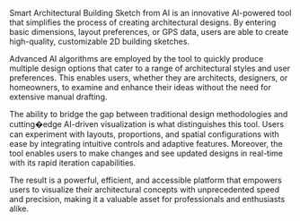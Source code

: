Smart Architectural Building Sketch from AI is an innovative AI-powered tool that simplifies the process of creating architectural designs. By entering basic dimensions,
layout preferences, or GPS data, users are able to create high-quality, customizable 2D building sketches.

Advanced AI algorithms are employed by the tool to quickly produce multiple design options that cater to a range of architectural styles and user preferences. This enables
users, whether they are architects, designers, or homeowners, to examine and enhance their ideas without the need for extensive manual drafting.

The ability to bridge the gap between traditional design methodologies and cutting�edge AI-driven visualization is what distinguishes this tool. Users can experiment with
layouts, proportions, and spatial configurations with ease by integrating intuitive controls and adaptive features. Moreover, the tool enables users to make changes and
see updated designs in real-time with its rapid iteration capabilities.

The result is a powerful, efficient, and accessible platform that empowers users to visualize their architectural concepts with unprecedented speed and precision, making
it a valuable asset for professionals and enthusiasts alike.
